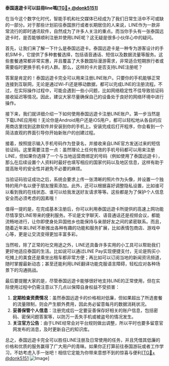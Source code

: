 **泰国遠遊卡可以註冊line嗎[[TG💪+ @donk5151](https://t.me/s/donk5151)]**

在当今这个数字化时代，智能手机和社交媒体已经成为了我们日常生活中不可或缺的一部分。对于那些计划前往泰国旅行或者长期居住的人来说，LINE作为一款非常流行的即时通讯软件，自然成为了许多人关注的重点。而当你手头有一张泰国远遊卡时，是否能够顺利注册并使用LINE呢？这无疑是很多小伙伴心中的疑问。

首先，让我们来了解一下什么是泰国远遊卡。泰国远遊卡是一种专为游客设计的手机SIM卡，它提供了多种套餐选择，包括语音通话、短信以及数据流量等服务。这些套餐通常都非常实惠，并且覆盖了大多数国际漫游需求，非常适合短期旅行者或需要临时更换手机卡的人群。那么，这样的卡片是否支持LINE注册呢？

答案是肯定的！泰国远遊卡完全可以用来注册LINE账户。只要你的手机能够正常连接到互联网，无论是通过Wi-Fi还是移动数据，都可以完成LINE的注册流程。不过，在实际操作过程中，可能会遇到一些小问题，比如网络稳定性不佳导致验证码接收延迟等情况。因此，建议大家尽量确保自己的设备处于良好的网络环境中进行操作。

接下来，我们就详细介绍一下如何使用泰国远遊卡注册LINE账户。第一步当然是下载LINE应用啦！无论你是Android用户还是iOS用户，都可以轻松地从各自的应用商店里找到这款软件并安装到你的手机上。安装完成后打开程序，你会看到一个简洁直观的界面引导你开始新账户的创建过程。

接着，按照提示输入手机号码作为登录名，并接收来自LINE官方发送过来的短信验证码。这里需要注意一点：虽然理论上任何有效的手机号码都可以用来注册LINE，但如果你选择了一个与当地运营商绑定的号码（例如使用了泰国远遊卡），那么在后续设置个人资料时最好也填写相应的国家代码以及地区信息，这样有助于提高账号的安全性并避免不必要的麻烦。

当验证码验证成功之后，系统会要求上传一张清晰的照片作为头像，并设置一个独特的用户名以便于朋友搜索添加。此外，还可以根据喜好调整隐私设置，比如谁可以看到我的在线状态、谁可以给我发送好友请求等等。这些都是为了保护个人信息安全而必须考虑的因素哦！

值得一提的是，在完成基本注册后，你可以利用泰国远遊卡所提供的高速上网功能尽情享受LINE带来的便利服务。不论是文字聊天、语音通话还是视频会议，都能流畅地进行，让你即使身处异国他乡也能保持与亲朋好友之间的紧密联系。而且，随着近年来LINE不断推出各种有趣的功能和服务扩展，比如表情包商店、游戏中心等，更是让交流变得更加丰富多彩。

当然啦，除了正常的社交用途之外，LINE还具备许多实用的小工具可以帮助我们更好地适应泰国的生活。比如说可以通过LINE Pay实现便捷支付，无论是购买小吃摊上的美食还是乘坐出租车都非常方便；再比如可以订阅当地的新闻资讯频道，随时掌握最新动态；甚至还能利用LINE翻译功能克服语言障碍，轻松应对各种场景下的沟通挑战。

最后要提醒大家的是，尽管泰国远遊卡能够很好地支持LINE的正常使用，但在实际使用过程中仍需注意以下几点以保障自身权益不受损害：

1. **定期检查资费情况**：虽然泰国远遊卡的价格相对低廉，但如果超出了所选套餐的流量限制，则会产生额外费用，因此务必留意每月的数据消耗状况。
2. **妥善保管个人信息**：注册完成后一定要妥善保存好相关的账户信息，包括密码、密保问题答案等，以防万一丢失手机或被盗号的情况发生。
3. **关注官方公告**：由于LINE经常会对平台规则做出调整，所以平时也要多留意官网发布的消息，及时更新自己的知识库。

总之，泰国远遊卡完全可以胜任LINE注册及日常使用的任务，并且凭借其低廉的价格和优质的服务赢得了广大用户的青睐。如果你正打算前往泰国游玩或者工作学习，不妨考虑入手一张吧！相信它定能为你带来意想不到的惊喜与便利[[TG💪+ @donk5151](https://t.me/s/donk5151) ![Image](https://i.postimg.cc/rwNCRYN7/Snipaste-2025-04-30-17-27-05.png)]